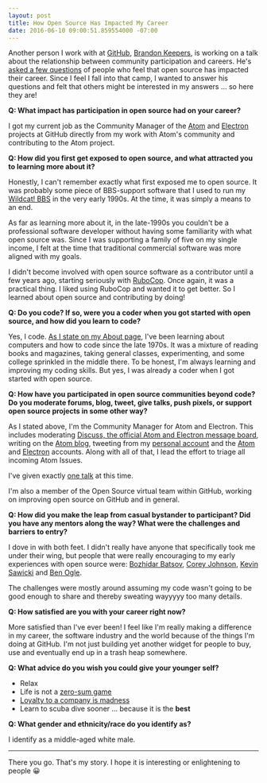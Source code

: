```yaml
---
layout: post
title: How Open Source Has Impacted My Career
date: 2016-06-10 09:00:51.859554000 -07:00
---
```


Another person I work with at [GitHub](https://github.com), [Brandon Keepers](https://github.com/bkeepers), is working on a talk about the relationship between community participation and careers. He's [asked a few questions](https://gist.github.com/bkeepers/b3bffa5b5d66f61a58f66c7cfddbca0a) of people who feel that open source has impacted their career. Since I feel I fall into that camp, I wanted to answer his questions and felt that others might be interested in my answers ... so here they are!

**Q: What impact has participation in open source had on your career?**

I got my current job as the Community Manager of the [Atom](https://github.com/atom/atom) and [Electron](https://github.com/electron/electron) projects at GitHub directly from my work with Atom's community and contributing to the Atom project.

**Q: How did you first get exposed to open source, and what attracted you to learning more about it?**

Honestly, I can't remember exactly what first exposed me to open source. It was probably some piece of BBS-support software that I used to run my [Wildcat! BBS](https://en.wikipedia.org/wiki/Wildcat!_BBS) in the very early 1990s. At the time, it was simply a means to an end.

As far as learning more about it, in the late-1990s you couldn't be a professional software developer without having some familiarity with what open source was. Since I was supporting a family of five on my single income, I felt at the time that traditional commercial software was more aligned with my goals.

I didn't become involved with open source software as a contributor until a few years ago, starting seriously with [RuboCop](https://github.com/bbatsov/rubocop). Once again, it was a practical thing. I liked using RuboCop and wanted it to get better. So I learned about open source and contributing by doing!

**Q: Do you code? If so, were you a coder when you got started with open source, and how did you learn to code?**

Yes, I code. [As I state on my About page](/about/), I've been learning about computers and how to code since the late 1970s. It was a mixture of reading books and magazines, taking general classes, experimenting, and some college sprinkled in the middle there. To be honest, I'm always learning and improving my coding skills. But yes, I was already a coder when I got started with open source.

**Q: How have you participated in open source communities beyond code? Do you moderate forums, blog, tweet, give talks, push pixels, or support open source projects in some other way?**

As I stated above, I'm the Community Manager for Atom and Electron. This includes moderating [Discuss, the official Atom and Electron message board](https://discuss.atom.io), writing on the [Atom blog](https://blog.atom.io), tweeting from my [personal account](https://twitter.com/leedohm) and the [Atom](https://twitter.com/AtomEditor) and [Electron](https://twitter.com/electronjs) accounts. Along with all of that, I lead the effort to triage all incoming Atom Issues.

I've given exactly [one talk](https://speakerdeck.com/leedohm/conversational-aikido-1) at this time.

I'm also a member of the Open Source virtual team within GitHub, working on improving open source on GitHub and in general.

**Q: How did you make the leap from casual bystander to participant? Did you have any mentors along the way? What were the challenges and barriers to entry?**

I dove in with both feet. I didn't really have anyone that specifically took me under their wing, but people that were really encouraging to my early experiences with open source were: [Bozhidar Batsov](https://github.com/bbatsov), [Corey Johnson](https://github.com/probablycorey), [Kevin Sawicki](https://github.com/kevinsawicki) and [Ben Ogle](https://github.com/benogle).

The challenges were mostly around assuming my code wasn't going to be good enough to share and thereby sweating wayyyyy too many details.

**Q: How satisfied are you with your career right now?**

More satisfied than I've ever been! I feel like I'm really making a difference in my career, the software industry and the world because of the things I'm doing at GitHub. I'm not just building yet another widget for people to buy, use and eventually end up in a trash heap somewhere.

**Q: What advice do you wish you could give your younger self?**

* Relax
* Life is not a [zero-sum game](https://en.wikipedia.org/wiki/Zero-sum_game)
* [Loyalty to a company is madness](https://heartmindcode.com/2013/08/16/loyalty-and-layoffs/)
* Learn to scuba dive sooner ... because it is the **best**

**Q: What gender and ethnicity/race do you identify as?**

I identify as a middle-aged white male.

-----

There you go. That's my story. I hope it is interesting or enlightening to people :grinning:
